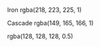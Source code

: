 <!-- สีปุ่ม Button ตอนอยู่เฉยๆ -->
Iron
rgba(218, 223, 225, 1)


<!-- border กรอบใหญ่ -->
Cascade
rgba(149, 165, 166, 1)

<!-- hr -->
rgba(128, 128, 128, 0.5)